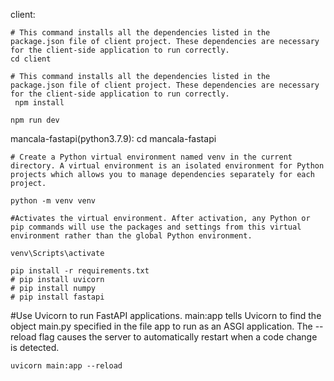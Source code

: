 client:

	# This command installs all the dependencies listed in the package.json file of client project. These dependencies are necessary for the client-side application to run correctly.
    cd client
   
	# This command installs all the dependencies listed in the package.json file of client project. These dependencies are necessary for the client-side application to run correctly.
	 npm install
	 
	npm run dev

mancala-fastapi(python3.7.9):
    cd mancala-fastapi
	
	# Create a Python virtual environment named venv in the current directory. A virtual environment is an isolated environment for Python projects which allows you to manage dependencies separately for each project.
 
    python -m venv venv
	
	#Activates the virtual environment. After activation, any Python or pip commands will use the packages and settings from this virtual environment rather than the global Python environment.
 
    venv\Scripts\activate

    pip install -r requirements.txt
    # pip install uvicorn
    # pip install numpy
    # pip install fastapi

#Use Uvicorn to run FastAPI applications. main:app tells Uvicorn to find the object main.py specified in the file app to run as an ASGI application. The --reload flag causes the server to automatically restart when a code change is detected.
   
    uvicorn main:app --reload
	
	


